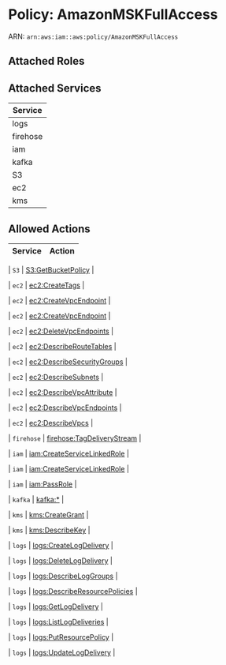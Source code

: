 # Policy: AmazonMSKFullAccess

ARN: `arn:aws:iam::aws:policy/AmazonMSKFullAccess`

## Attached Roles

## Attached Services

| Service |
|---------|
| logs |
| firehose |
| iam |
| kafka |
| S3 |
| ec2 |
| kms |

## Allowed Actions

| Service | Action |
|:-------:|--------|

| `S3` | [S3:GetBucketPolicy](../actions.md#s3:getbucketpolicy) |

| `ec2` | [ec2:CreateTags](../actions.md#ec2:createtags) |

| `ec2` | [ec2:CreateVpcEndpoint](../actions.md#ec2:createvpcendpoint) |

| `ec2` | [ec2:CreateVpcEndpoint](../actions.md#ec2:createvpcendpoint) |

| `ec2` | [ec2:DeleteVpcEndpoints](../actions.md#ec2:deletevpcendpoints) |

| `ec2` | [ec2:DescribeRouteTables](../actions.md#ec2:describeroutetables) |

| `ec2` | [ec2:DescribeSecurityGroups](../actions.md#ec2:describesecuritygroups) |

| `ec2` | [ec2:DescribeSubnets](../actions.md#ec2:describesubnets) |

| `ec2` | [ec2:DescribeVpcAttribute](../actions.md#ec2:describevpcattribute) |

| `ec2` | [ec2:DescribeVpcEndpoints](../actions.md#ec2:describevpcendpoints) |

| `ec2` | [ec2:DescribeVpcs](../actions.md#ec2:describevpcs) |

| `firehose` | [firehose:TagDeliveryStream](../actions.md#firehose:tagdeliverystream) |

| `iam` | [iam:CreateServiceLinkedRole](../actions.md#iam:createservicelinkedrole) |

| `iam` | [iam:CreateServiceLinkedRole](../actions.md#iam:createservicelinkedrole) |

| `iam` | [iam:PassRole](../actions.md#iam:passrole) |

| `kafka` | [kafka:*](../actions.md#kafka:all) |

| `kms` | [kms:CreateGrant](../actions.md#kms:creategrant) |

| `kms` | [kms:DescribeKey](../actions.md#kms:describekey) |

| `logs` | [logs:CreateLogDelivery](../actions.md#logs:createlogdelivery) |

| `logs` | [logs:DeleteLogDelivery](../actions.md#logs:deletelogdelivery) |

| `logs` | [logs:DescribeLogGroups](../actions.md#logs:describeloggroups) |

| `logs` | [logs:DescribeResourcePolicies](../actions.md#logs:describeresourcepolicies) |

| `logs` | [logs:GetLogDelivery](../actions.md#logs:getlogdelivery) |

| `logs` | [logs:ListLogDeliveries](../actions.md#logs:listlogdeliveries) |

| `logs` | [logs:PutResourcePolicy](../actions.md#logs:putresourcepolicy) |

| `logs` | [logs:UpdateLogDelivery](../actions.md#logs:updatelogdelivery) |
